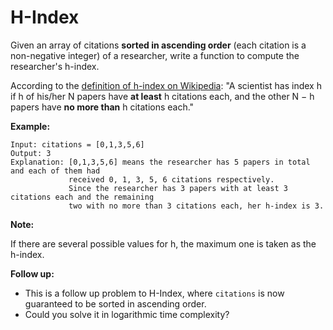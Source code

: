 # H-Index

Given an array of citations __sorted in ascending order__ (each citation is a non-negative integer) of a researcher, write a function to compute the researcher's h-index.

According to the [definition of h-index on Wikipedia](https://en.wikipedia.org/wiki/H-index): "A scientist has index h if h of his/her N papers have __at least__ h citations each, and the other N − h papers have __no more than__ h citations each."

__Example:__

```
Input: citations = [0,1,3,5,6]
Output: 3
Explanation: [0,1,3,5,6] means the researcher has 5 papers in total and each of them had
             received 0, 1, 3, 5, 6 citations respectively.
             Since the researcher has 3 papers with at least 3 citations each and the remaining
             two with no more than 3 citations each, her h-index is 3.
```

__Note:__

If there are several possible values for h, the maximum one is taken as the h-index.

__Follow up:__

- This is a follow up problem to H-Index, where `citations` is now guaranteed to be sorted in ascending order.
- Could you solve it in logarithmic time complexity?